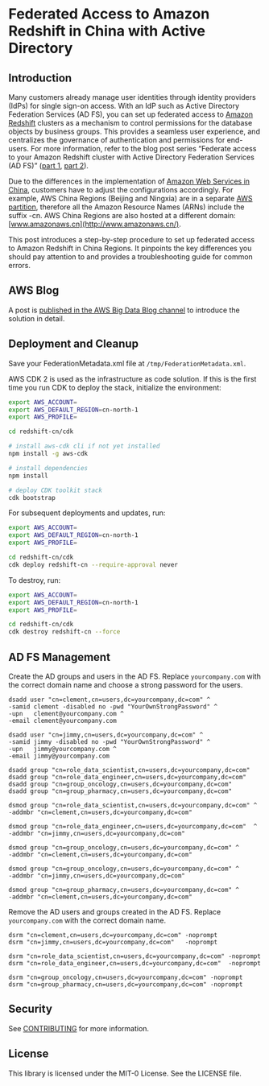 # Federated Access to Amazon Redshift in China with Active Directory

## Introduction
Many customers already manage user identities through identity providers (IdPs) for single sign-on access. With an IdP such as Active Directory Federation Services (AD FS), you can set up federated access to [Amazon Redshift](https://www.amazonaws.cn/en/redshift/) clusters as a mechanism to control permissions for the database objects by business groups. This provides a seamless user experience, and centralizes the governance of authentication and permissions for end-users. For more information, refer to the blog post series “Federate access to your Amazon Redshift cluster with Active Directory Federation Services (AD FS)” ([part 1](https://aws.amazon.com/blogs/big-data/federate-access-to-your-amazon-redshift-cluster-with-active-directory-federation-services-ad-fs-part-1/), [part 2](https://aws.amazon.com/blogs/big-data/federate-access-to-your-amazon-redshift-cluster-with-active-directory-federation-services-ad-fs-part-2/)).

Due to the differences in the implementation of [Amazon Web Services in China](https://docs.amazonaws.cn/en_us/aws/latest/userguide/introduction.html), customers have to adjust the configurations accordingly. For example, AWS China Regions (Beijing and Ningxia) are in a separate [AWS partition](https://docs.aws.amazon.com/general/latest/gr/aws-arns-and-namespaces.html#arns-syntax), therefore all the Amazon Resource Names (ARNs) include the suffix -cn. AWS China Regions are also hosted at a different domain: [www.amazonaws.cn](http://www.amazonaws.cn/).

This post introduces a step-by-step procedure to set up federated access to Amazon Redshift in China Regions. It pinpoints the key differences you should pay attention to and provides a troubleshooting guide for common errors.

## AWS Blog
A post is [published in the AWS Big Data Blog channel](https://aws.amazon.com/blogs/big-data/federated-access-to-amazon-redshift-clusters-in-aws-china-regions-with-active-directory-federation-services/) to introduce the solution in detail.

## Deployment and Cleanup
Save your FederationMetadata.xml file at `/tmp/FederationMetadata.xml`.

AWS CDK 2 is used as the infrastructure as code solution.
If this is the first time you run CDK to deploy the stack, initialize the environment:
```bash
export AWS_ACCOUNT=
export AWS_DEFAULT_REGION=cn-north-1
export AWS_PROFILE=

cd redshift-cn/cdk

# install aws-cdk cli if not yet installed
npm install -g aws-cdk

# install dependencies
npm install

# deploy CDK toolkit stack
cdk bootstrap
```

For subsequent deployments and updates, run:
```bash
export AWS_ACCOUNT=
export AWS_DEFAULT_REGION=cn-north-1
export AWS_PROFILE=

cd redshift-cn/cdk
cdk deploy redshift-cn --require-approval never
```

To destroy, run:
```bash
export AWS_ACCOUNT=
export AWS_DEFAULT_REGION=cn-north-1
export AWS_PROFILE=

cd redshift-cn/cdk
cdk destroy redshift-cn --force
```

## AD FS Management
Create the AD groups and users in the AD FS.
Replace `yourcompany.com` with the correct domain name and choose a strong password for the users.
```
dsadd user "cn=clement,cn=users,dc=yourcompany,dc=com" ^
-samid clement -disabled no -pwd "YourOwnStrongPassword" ^
-upn   clement@yourcompany.com ^
-email clement@yourcompany.com

dsadd user "cn=jimmy,cn=users,dc=yourcompany,dc=com" ^
-samid jimmy -disabled no -pwd "YourOwnStrongPassword" ^
-upn   jimmy@yourcompany.com ^
-email jimmy@yourcompany.com

dsadd group "cn=role_data_scientist,cn=users,dc=yourcompany,dc=com"
dsadd group "cn=role_data_engineer,cn=users,dc=yourcompany,dc=com"
dsadd group "cn=group_oncology,cn=users,dc=yourcompany,dc=com"
dsadd group "cn=group_pharmacy,cn=users,dc=yourcompany,dc=com"

dsmod group "cn=role_data_scientist,cn=users,dc=yourcompany,dc=com" ^
-addmbr "cn=clement,cn=users,dc=yourcompany,dc=com"

dsmod group "cn=role_data_engineer,cn=users,dc=yourcompany,dc=com"  ^
-addmbr "cn=jimmy,cn=users,dc=yourcompany,dc=com"

dsmod group "cn=group_oncology,cn=users,dc=yourcompany,dc=com" ^
-addmbr "cn=clement,cn=users,dc=yourcompany,dc=com"

dsmod group "cn=group_oncology,cn=users,dc=yourcompany,dc=com" ^
-addmbr "cn=jimmy,cn=users,dc=yourcompany,dc=com"

dsmod group "cn=group_pharmacy,cn=users,dc=yourcompany,dc=com" ^
-addmbr "cn=clement,cn=users,dc=yourcompany,dc=com"
```

Remove the AD users and groups created in the AD FS. Replace `yourcompany.com` with the correct domain name.
```
dsrm "cn=clement,cn=users,dc=yourcompany,dc=com" -noprompt
dsrm "cn=jimmy,cn=users,dc=yourcompany,dc=com"   -noprompt

dsrm "cn=role_data_scientist,cn=users,dc=yourcompany,dc=com" -noprompt
dsrm "cn=role_data_engineer,cn=users,dc=yourcompany,dc=com"  -noprompt

dsrm "cn=group_oncology,cn=users,dc=yourcompany,dc=com" -noprompt
dsrm "cn=group_pharmacy,cn=users,dc=yourcompany,dc=com" -noprompt
```

## Security
See [CONTRIBUTING](CONTRIBUTING.md#security-issue-notifications) for more information.

## License
This library is licensed under the MIT-0 License. See the LICENSE file.
